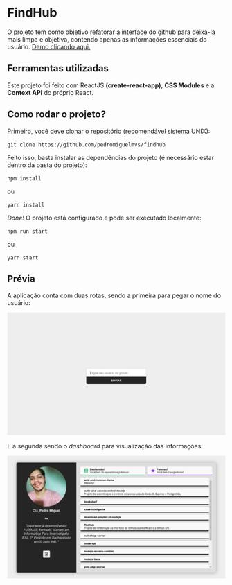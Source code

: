 # FindHub

O projeto tem como objetivo refatorar a interface do github para deixá-la mais limpa e objetiva, contendo apenas as informações essenciais do usuário. [Demo clicando aqui.](https://findhub.vercel.app/)

## Ferramentas utilizadas

Este projeto foi feito com ReactJS __(create-react-app)__, __CSS Modules__ e a __Context API__ do próprio React.

## Como rodar o projeto?

Primeiro, você deve clonar o repositório (recomendável sistema UNIX):

```
git clone https://github.com/pedromiguelmvs/findhub
```

Feito isso, basta instalar as dependências do projeto (é necessário estar dentro da pasta do projeto):

```
npm install
```

ou

```
yarn install
```

_Done!_ O projeto está configurado e pode ser executado localmente:

```
npm run start
```

ou

```
yarn start
```

## Prévia

A aplicação conta com duas rotas, sendo a primeira para pegar o nome do usuário:

![Index](/src/assets/images/index.png)

E a segunda sendo o _dashboard_ para visualização das informações:

![Dashboard](/src/assets/images/dashboard.png)
